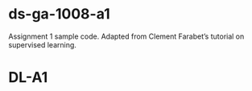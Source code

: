 # ds-ga-1008-a1
Assignment 1 sample code. Adapted from Clement Farabet’s tutorial on supervised learning.
# DL-A1
